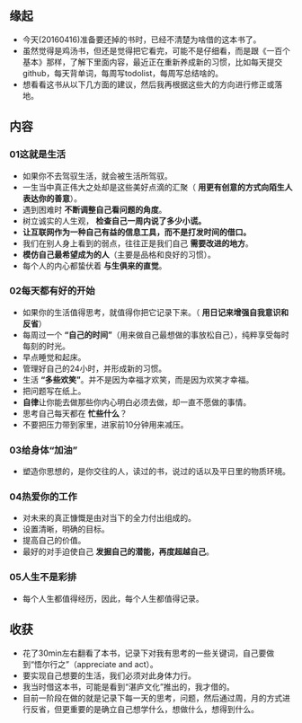 ##  缘起
+ 今天(20160416)准备要还掉的书时，已经不清楚为啥借的这本书了。
+ 虽然觉得是鸡汤书，但还是觉得把它看完，可能不是仔细看，而是跟《一百个基本》那样，了解下里面内容，最近正在重新养成新的习惯，比如每天提交github，每天背单词，每周写todolist，每周写总结啥的。
+ 想看看这书从以下几方面的建议，然后我再根据这些大的方向进行修正或落地。

##  内容

###  01这就是生活
+ 如果你不去驾驭生活，就会被生活所驾驭。
+ 一生当中真正伟大之处却是这些美好点滴的汇聚（ **用更有创意的方式向陌生人表达你的善意**）。
+ 遇到困难时 **不断调整自己看问题的角度**。
+ 树立诚实的人生观， **检查自己一周内说了多少小谎。**
+  **让互联网作为一种自己有益的信息工具，而不是打发时间的借口。**
+ 我们在别人身上看到的弱点，往往正是我们自己 **需要改进的地方**。
+ **模仿自己最希望成为的人**（主要是品格和良好的习惯）。
+ 每个人的内心都蛰伏着 **与生俱来的直觉**。

###  02每天都有好的开始
+ 如果你的生活值得思考，就值得你把它记录下来。（ **用日记来增强自我意识和反省**）
+ 每周过一个 **“自己的时间”**（用来做自己最想做的事放松自己），纯粹享受每时每刻的时光。
+ 早点睡觉和起床。
+ 管理好自己的24小时，并形成新的习惯。
+ 生活 **“多些欢笑”**。并不是因为幸福才欢笑，而是因为欢笑才幸福。
+ 把问题写在纸上。
+ **自律**让你能去做那些你内心明白必须去做，却一直不愿做的事情。
+ 思考自己每天都在 **忙些什么**？
+ 不要把压力带到家里，进家前10分钟用来减压。


###  03给身体“加油”
+ 塑造你思想的，是你交往的人，读过的书，说过的话以及平日里的物质环境。

###  04热爱你的工作
+ 对未来的真正慷慨是由对当下的全力付出组成的。
+ 设置清晰，明确的目标。
+ 提高自己的价值。
+ 最好的对手迫使自己 **发掘自己的潜能，再度超越自己**。

###  05人生不是彩排
+ 每个人生都值得经历，因此，每个人生都值得记录。

##  收获
+ 花了30min左右翻看了本书，记录下对我有思考的一些关键词，自己要做到“悟尔行之”（appreciate and act）。
+ 要实现自己想要的生活，我们必须对此身体力行。
+ 我当时借这本书，可能是看到“湛庐文化”推出的，我才借的。
+ 目前一阶段在做的就是记录下每一天的思考，问题，然后通过周，月的方式进行反省，但更重要的是确立自己想学什么，想做什么，想得到什么。